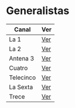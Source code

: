 # Generalistas

| Canal | Ver |
| - | - |
| La 1 | [Ver](https://oha.to/play/430938861/index.m3u8)
| La 2 | [Ver](https://oha.to/play/1206306221/index.m3u8)
| Antena 3 | [Ver](https://oha.to/play/1723169343/index.m3u8)
| Cuatro | [Ver](https://oha.to/play/758558292/index.m3u8)
| Telecinco | [Ver](https://oha.to/play/487257571/index.m3u8)
| La Sexta | [Ver](https://oha.to/play/4145522749/index.m3u8)
| Trece | [Ver](https://oha.to/play/1549715822/index.m3u8)

